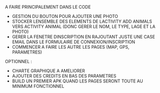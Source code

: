 A FAIRE PRINCIPALEMENT DANS LE CODE 

- GESTION DU BOUTON POUR AJOUTER UNE PHOTO
- STOCKER LENSEMBLE DES ELEMENTS DE LACTIVITY ADD ANIMALS VERS ACTIVITY ANIMAL (DONC GERER LE NOM, LE TYPE, LAGE ET LA PHOTO)
- GERER LA FENETRE DINSCRIPTION EN RAJOUTANT JUSTE UNE CASE EMAIL DANS LE FORMULAIRE DE CONNEXION/INSCRIPTION
- COMMENCER A FAIRE LES AUTRE LES PAGES (MAP, GPS, PARAMETRES)

OPTIONNEL :
- CHARTE GRAPHIQUE A AMELIORER
- AJOUTER DES CREDITS EN BAS DES PARAMETRES
- BUILD UN PREMIER APK QUAND LES PAGES SERONT TOUTE AU MINIMUM FONCTIONNEL
